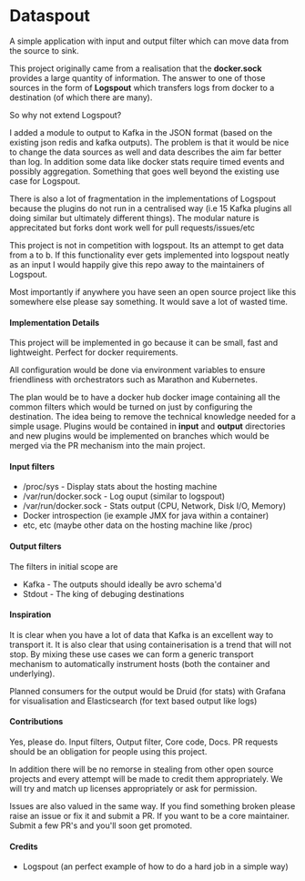 # Dataspout

A simple application with input and output filter which can move data from the source to sink.

This project originally came from a realisation that the **docker.sock** provides a large quantity of information. The answer to one of those sources in the form of **Logspout** which transfers logs from docker to a destination (of which there are many).

So why not extend Logspout?

I added a module to output to Kafka in the JSON format (based on the existing json redis and kafka outputs). The problem is that it would be nice to change the data sources as well and data describes the aim far better than log. In addition some data like docker stats require timed events and possibly aggregation. Something that goes well beyond the existing use case for Logspout.

There is also a lot of fragmentation in the implementations of Logspout because the plugins do not run in a centralised way (i.e 15 Kafka plugins all doing similar but 
ultimately different things). The modular nature is apprecitated but forks dont work well for pull requests/issues/etc

This project is not in competition with logspout. Its an attempt to get data from a to b. If this functionality ever gets implemented into logspout neatly as an input I would happily give this repo away to the maintainers of Logspout.

Most importantly if anywhere you have seen an open source project like this somewhere else please say something. It would save a lot of wasted time.

#### Implementation Details

This project will be implemented in go because it can be small, fast and lightweight. Perfect for docker requirements.

All configuration would be done via environment variables to ensure friendliness with orchestrators such as Marathon and Kubernetes.

The plan would be to have a docker hub docker image containing all the common filters which would be turned on just by configuring the destination. The idea being to remove the technical knowledge needed for a simple usage. Plugins would be contained in **input** and **output** directories and new plugins would be implemented on branches which would be merged via the PR mechanism into the main project.

#### Input filters

   * /proc/sys - Display stats about the hosting machine
   * /var/run/docker.sock - Log ouput (similar to logspout)
   * /var/run/docker.sock - Stats output (CPU, Network, Disk I/O, Memory)
   * Docker introspection (ie example JMX for java within a container)
   * etc, etc (maybe other data on the hosting machine like /proc)
   
#### Output filters

The filters in initial scope are

   * Kafka - The outputs should ideally be avro schema'd
   * Stdout - The king of debuging destinations
   
#### Inspiration

   It is clear when you have a lot of data that Kafka is an excellent way to transport it. It is also clear that using containerisation is a trend that will not stop. By mixing these use cases we can form a generic transport mechanism to automatically instrument hosts (both the container and underlying).
   
   Planned consumers for the output would be Druid (for stats) with Grafana for visualisation and Elasticsearch (for text based output like logs)
   
#### Contributions

   Yes, please do. Input filters, Output filter, Core code, Docs. PR requests should be an obligation for people using this project.
   
   In addition there will be no remorse in stealing from other open source projects and every attempt will be made to credit them appropriately. We will try and match up licenses appropriately or ask for permission.
   
   Issues are also valued in the same way. If you find something broken please raise an issue or fix it and submit a PR. If you want to be a core maintainer. Submit a few PR's and you'll soon get promoted.

#### Credits

   * Logspout (an perfect example of how to do a hard job in a simple way)